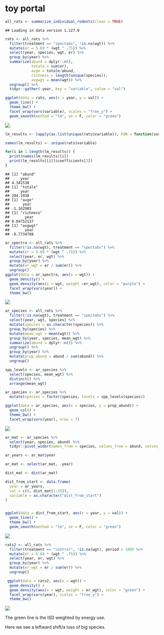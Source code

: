 toy portal
================

``` r
all_rats <- summarize_individual_rodents(clean = TRUE)
```

    ## Loading in data version 1.127.0

``` r
rats <- all_rats %>%
  filter(treatment == "spectabs", !is.na(wgt)) %>%
  mutate(er = 5.69 * (wgt ^ .75)) %>%
  select(year, species, wgt, er) %>%
  group_by(year) %>%
  summarize(abund = dplyr::n(),
            totale = sum(er),
            avge = totale/abund,
            richness = length(unique(species)),
            avgwgt = mean(wgt)) %>%
  ungroup() %>%
  tidyr::gather(-year, key = "variable", value = "val")

ggplot(data = rats, aes(x = year, y = val)) +
  geom_line() +
  theme_bw() +
  facet_wrap(vars(variable), scales = "free_y") +
  geom_smooth(method = "lm", se = F, color = "green")
```

![](toy-rats_files/figure-markdown_github/get%20some%20rats-1.png)

``` r
lm_results <- lapply(as.list(unique(rats$variable)), FUN = function(var_name, rat_data) return(lm(val ~ year, data = filter(rat_data, variable == var_name))), rat_data = rats)

names(lm_results) <- unique(rats$variable)

for(i in 1:length(lm_results)) {
  print(names(lm_results)[i])
  print(lm_results[[i]]$coefficients[2])
}
```

    ## [1] "abund"
    ##     year 
    ## 4.341538 
    ## [1] "totale"
    ##     year 
    ## 204.1938 
    ## [1] "avge"
    ##      year 
    ## -1.162985 
    ## [1] "richness"
    ##       year 
    ## 0.04752137 
    ## [1] "avgwgt"
    ##       year 
    ## -0.7734788

``` r
ar_spectra <- all_rats %>%
  filter(!is.na(wgt), treatment == "spectabs") %>%
  mutate(er = 5.69 * (wgt ^ .75)) %>%
  select(year, er, wgt) %>%
  group_by(year) %>%
  mutate(er_wgt = er / sum(er)) %>%
  ungroup()
ggplot(data = ar_spectra, aes(x = wgt)) +
  geom_density() +
  geom_density(aes(x = wgt, weight =er_wgt), color = "purple") +
  facet_wrap(vars(year)) +
  theme_bw()
```

![](toy-rats_files/figure-markdown_github/spectra-1.png)

``` r
ar_species <- all_rats %>%
  filter(!is.na(wgt), treatment == "spectabs") %>%
  select(year, wgt, species) %>%
  mutate(species = as.character(species)) %>%
  group_by(species) %>%
  mutate(mean_wgt = mean(wgt)) %>%
  group_by(year, species, mean_wgt) %>%
  summarize(abund = dplyr::n()) %>%
  ungroup() %>%
  group_by(year) %>%
  mutate(prop_abund = abund / sum(abund)) %>%
  ungroup()

spp_levels <- ar_species %>%
  select(species, mean_wgt) %>%
  distinct() %>%
  arrange(mean_wgt)

ar_species <- ar_species %>%
  mutate(species = factor(species, levels = spp_levels$species))

ggplot(data = ar_species, aes(x = species, y = prop_abund)) +
  geom_col() +
  theme_bw() +
  facet_wrap(vars(year), nrow = 7)
```

![](toy-rats_files/figure-markdown_github/species-1.png)

``` r
ar_mat <- ar_species %>%
  select(year, species, abund) %>%
  tidyr::pivot_wider(names_from = species, values_from = abund, values_fill = list(abund = 0))

ar_years <- ar_mat$year

ar_mat <- select(ar_mat, -year)

dist_mat <- dist(ar_mat)

dist_from_start <- data.frame(
  year = ar_years,
  val = c(0, dist_mat[1:25]),
  variable = as.character("dist_from_start")
)


ggplot(data = dist_from_start, aes(x = year, y = val)) +
  geom_line() +
  theme_bw() +
  geom_smooth(method = "lm", se = F, color = "green")
```

![](toy-rats_files/figure-markdown_github/turnover-1.png)

``` r
rats2 <- all_rats %>%
  filter(treatment == "control", !is.na(wgt), period > 100) %>%
  mutate(er = 5.69 * (wgt ^ .75)) %>%
  select(year, er, wgt) %>%
  group_by(year) %>%
  mutate(er_wgt = er / sum(er)) %>%
  ungroup()

 ggplot(data = rats2, aes(x = wgt)) +
  geom_density() +
  geom_density(aes(x = wgt, weight = er_wgt), color = "green") +
  facet_wrap(vars(year), scales = "free_y") +
  theme_bw()
```

![](toy-rats_files/figure-markdown_github/annual%20e%20spectrum-1.png)

The green line is the ISD weighted by energy use.

Here we see a leftward shift/a loss of big species.
